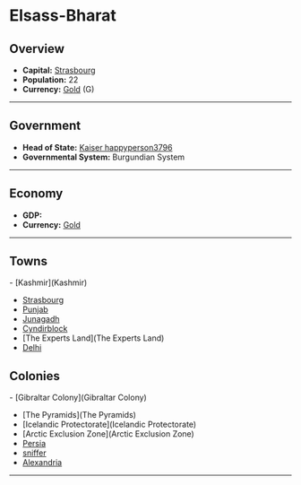 # <!--NAME-->Elsass-Bharat<!--NAME-->

## Overview

- **Capital:** <!--CAPITAL_LINK-->[Strasbourg](Strasbourg)<!--CAPITAL_LINK-->
- **Population:** <!--POPULATION-->22<!--POPULATION-->
- **Currency:** <!--CURRENCY_LINK-->[Gold](Gold)<!--CURRENCY_LINK--> (<!--CURRENCY_ABV-->G<!--CURRENCY_ABV-->)

---

## Government

- **Head of State:** <!--LEADER_TITLE_LINK-->[Kaiser happyperson3796](happyperson3796)<!--LEADER_TITLE_LINK-->
- **Governmental System:** <!--GOVERNMENT-->Burgundian System<!--GOVERNMENT-->

---

## Economy

- **GDP:** <!--GDP--><!--GDP-->
- **Currency:** <!--CURRENCY_LINK-->[Gold](Gold)<!--CURRENCY_LINK-->

---

## Towns

<!--TOWNS-->- [Kashmir](Kashmir)
- [Strasbourg](Strasbourg)
- [Punjab](Punjab)
- [Junagadh](Junagadh)
- [Cyndirblock](Cyndirblock)
- [The Experts Land](The Experts Land)
- [Delhi](Delhi)<!--TOWNS-->

## Colonies

<!--COLONIES-->- [Gibraltar Colony](Gibraltar Colony)
- [The Pyramids](The Pyramids)
- [Icelandic Protectorate](Icelandic Protectorate)
- [Arctic Exclusion Zone](Arctic Exclusion Zone)
- [Persia](Persia)
- [sniffer](sniffer)
- [Alexandria](Alexandria)<!--COLONIES-->

---